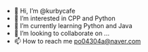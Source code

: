 - 👋 Hi, I’m @kurbycafe
- 👀 I’m interested in CPP and Python
- 🌱 I’m currently learning Python and Java
- 💞️ I’m looking to collaborate on ...
- 📫 How to reach me po04304a@naver.com

<!---
kurbycafe/kurbycafe is a ✨ special ✨ repository because its `README.md` (this file) appears on your GitHub profile.
You can click the Preview link to take a look at your changes.
--->
